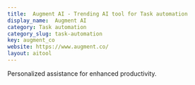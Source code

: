 ```yaml
---
title:  Augment AI - Trending AI tool for Task automation
display_name:  Augment AI
category: Task automation
category_slug: task-automation
key: augment_co
website: https://www.augment.co/
layout: aitool
---
```


Personalized assistance for enhanced productivity.
